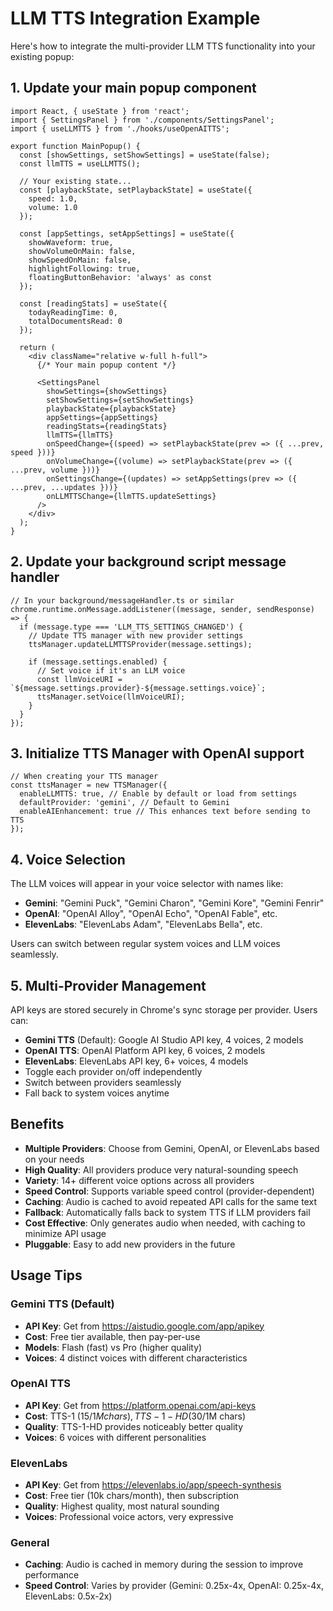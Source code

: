 # LLM TTS Integration Example

Here's how to integrate the multi-provider LLM TTS functionality into your existing popup:

## 1. Update your main popup component

```tsx
import React, { useState } from 'react';
import { SettingsPanel } from './components/SettingsPanel';
import { useLLMTTS } from './hooks/useOpenAITTS';

export function MainPopup() {
  const [showSettings, setShowSettings] = useState(false);
  const llmTTS = useLLMTTS();
  
  // Your existing state...
  const [playbackState, setPlaybackState] = useState({
    speed: 1.0,
    volume: 1.0
  });
  
  const [appSettings, setAppSettings] = useState({
    showWaveform: true,
    showVolumeOnMain: false,
    showSpeedOnMain: false,
    highlightFollowing: true,
    floatingButtonBehavior: 'always' as const
  });

  const [readingStats] = useState({
    todayReadingTime: 0,
    totalDocumentsRead: 0
  });

  return (
    <div className="relative w-full h-full">
      {/* Your main popup content */}
      
      <SettingsPanel
        showSettings={showSettings}
        setShowSettings={setShowSettings}
        playbackState={playbackState}
        appSettings={appSettings}
        readingStats={readingStats}
        llmTTS={llmTTS}
        onSpeedChange={(speed) => setPlaybackState(prev => ({ ...prev, speed }))}
        onVolumeChange={(volume) => setPlaybackState(prev => ({ ...prev, volume }))}
        onSettingsChange={(updates) => setAppSettings(prev => ({ ...prev, ...updates }))}
        onLLMTTSChange={llmTTS.updateSettings}
      />
    </div>
  );
}
```

## 2. Update your background script message handler

```tsx
// In your background/messageHandler.ts or similar
chrome.runtime.onMessage.addListener((message, sender, sendResponse) => {
  if (message.type === 'LLM_TTS_SETTINGS_CHANGED') {
    // Update TTS manager with new provider settings
    ttsManager.updateLLMTTSProvider(message.settings);
    
    if (message.settings.enabled) {
      // Set voice if it's an LLM voice
      const llmVoiceURI = `${message.settings.provider}-${message.settings.voice}`;
      ttsManager.setVoice(llmVoiceURI);
    }
  }
});
```

## 3. Initialize TTS Manager with OpenAI support

```tsx
// When creating your TTS manager
const ttsManager = new TTSManager({
  enableLLMTTS: true, // Enable by default or load from settings
  defaultProvider: 'gemini', // Default to Gemini
  enableAIEnhancement: true // This enhances text before sending to TTS
});
```

## 4. Voice Selection

The LLM voices will appear in your voice selector with names like:
- **Gemini**: "Gemini Puck", "Gemini Charon", "Gemini Kore", "Gemini Fenrir"
- **OpenAI**: "OpenAI Alloy", "OpenAI Echo", "OpenAI Fable", etc.
- **ElevenLabs**: "ElevenLabs Adam", "ElevenLabs Bella", etc.

Users can switch between regular system voices and LLM voices seamlessly.

## 5. Multi-Provider Management

API keys are stored securely in Chrome's sync storage per provider. Users can:
- **Gemini TTS** (Default): Google AI Studio API key, 4 voices, 2 models
- **OpenAI TTS**: OpenAI Platform API key, 6 voices, 2 models  
- **ElevenLabs**: ElevenLabs API key, 6+ voices, 4 models
- Toggle each provider on/off independently
- Switch between providers seamlessly
- Fall back to system voices anytime

## Benefits

- **Multiple Providers**: Choose from Gemini, OpenAI, or ElevenLabs based on your needs
- **High Quality**: All providers produce very natural-sounding speech
- **Variety**: 14+ different voice options across all providers
- **Speed Control**: Supports variable speed control (provider-dependent)
- **Caching**: Audio is cached to avoid repeated API calls for the same text
- **Fallback**: Automatically falls back to system TTS if LLM providers fail
- **Cost Effective**: Only generates audio when needed, with caching to minimize API usage
- **Pluggable**: Easy to add new providers in the future

## Usage Tips

### Gemini TTS (Default)
- **API Key**: Get from https://aistudio.google.com/app/apikey
- **Cost**: Free tier available, then pay-per-use
- **Models**: Flash (fast) vs Pro (higher quality)
- **Voices**: 4 distinct voices with different characteristics

### OpenAI TTS
- **API Key**: Get from https://platform.openai.com/api-keys  
- **Cost**: TTS-1 ($15/1M chars), TTS-1-HD ($30/1M chars)
- **Quality**: TTS-1-HD provides noticeably better quality
- **Voices**: 6 voices with different personalities

### ElevenLabs
- **API Key**: Get from https://elevenlabs.io/app/speech-synthesis
- **Cost**: Free tier (10k chars/month), then subscription
- **Quality**: Highest quality, most natural sounding
- **Voices**: Professional voice actors, very expressive

### General
- **Caching**: Audio is cached in memory during the session to improve performance
- **Speed Control**: Varies by provider (Gemini: 0.25x-4x, OpenAI: 0.25x-4x, ElevenLabs: 0.5x-2x)